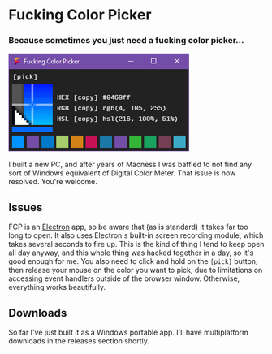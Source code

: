 # Fucking Color Picker
### Because sometimes you just need a fucking color picker...

![FCP in action](fcp.png)

I built a new PC, and after years of Macness I was baffled to not find any sort of Windows equivalent of Digital Color Meter. That issue is now resolved. You're welcome.

## Issues

FCP is an [Electron](http://electron.atom.io) app, so be aware that (as is standard) it takes far too long to open. It also uses Electron's built-in screen recording module, which takes several seconds to fire up. This is the kind of thing I tend to keep open all day anyway, and this whole thing was hacked together in a day, so it's good enough for me. You also need to click and hold on the `[pick]` button, then release your mouse on the color you want to pick, due to limitations on accessing event handlers outside of the browser window. Otherwise, everything works beautifully.

## Downloads

So far I've just built it as a Windows portable app. I'll have multiplatform downloads in the releases section shortly.